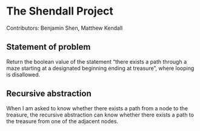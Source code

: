 # The Shendall Project

Contributors: Benjamin Shen, Matthew Kendall

## Statement of problem
Return the boolean value of the statement “there exists a path through a maze starting at a designated beginning ending at treasure”, where looping is disallowed.

## Recursive abstraction
When I am asked to know whether there exists a path from a node to the treasure, the recursive abstraction can know whether there exists a path to the treasure from one of the adjacent nodes.
